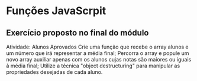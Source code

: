 <h1> Funções JavaScrpit </h1>
  <h2> Exercício proposto no final do módulo </h2>
  
<p>  Atividade: Alunos Aprovados
Crie uma função que recebe o array alunos e um número que irá representar a média final;
Percorra o array e popule um novo array auxiliar apenas com os alunos cujas notas são maiores ou iguais à média final;
Utilize a técnica "object destructuring" para manipular as propriedades desejadas de cada aluno.

